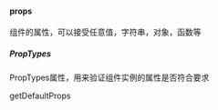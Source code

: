 #### props

组件的属性，可以接受任意值，字符串，对象，函数等


##### PropTypes

PropTypes属性，用来验证组件实例的属性是否符合要求


getDefaultProps